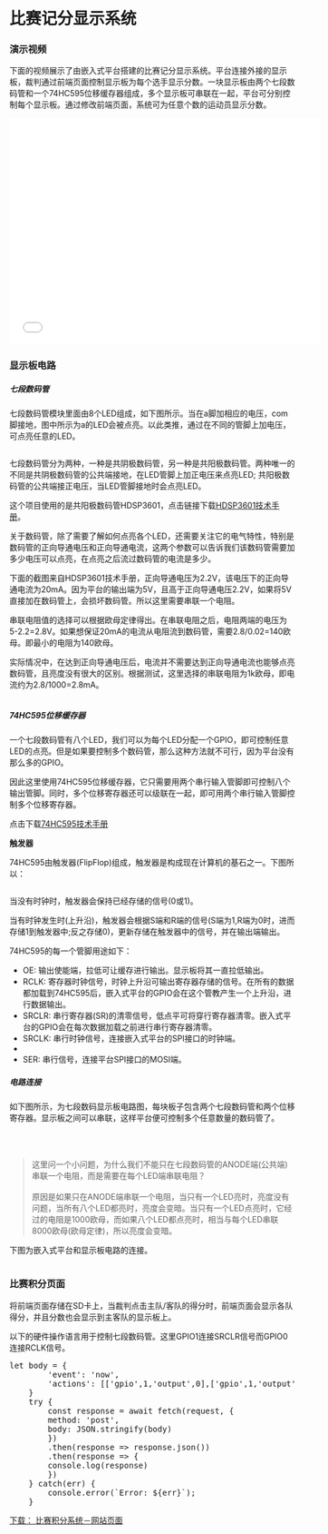 <h1>比赛记分显示系统</h1>
<h3>演示视频</h3>
<p>下面的视频展示了由嵌入式平台搭建的比赛记分显示系统。平台连接外接的显示板，裁判通过前端页面控制显示板为每个选手显示分数。一块显示板由两个七段数码管和一个74HC595位移缓存器组成，多个显示板可串联在一起，平台可分别控制每个显示板。通过修改前端页面，系统可为任意个数的运动员显示分数。</p>
<iframe src="//player.bilibili.com/player.html?aid=471763842&bvid=BV11T411L7qf&cid=796799752&page=1&danmaku=0" scrolling="no" border="0" frameborder="no" framespacing="0" allowfullscreen="true" width="550" height="400"> </iframe>

<h3>显示板电路</h3>
<h5>七段数码管</h5>
<div class="demos-content-paragraph">
<p>七段数码管模块里面由8个LED组成，如下图所示。当在a脚加相应的电压，com脚接地，图中所示为a的LED会被点亮。以此类推，通过在不同的管脚上加电压，可点亮任意的LED。</p>
<img src="/img/point_counter/7_segment_display_unit.png" style="max-width: 400px; height:auto" alt="">
<p>七段数码管分为两种，一种是共阴极数码管，另一种是共阳极数码管。两种唯一的不同是共阴极数码管的公共端接地，在LED管脚上加正电压来点亮LED; 共阳极数码管的公共端接正电压，当LED管脚接地时会点亮LED。</p>
</p>这个项目使用的是共阳极数码管HDSP3601，点击链接下载<a href="/download/points_counter/HDSP3601_datasheet.pdf">HDSP3601技术手册</a>。</p>
<p>关于数码管，除了需要了解如何点亮各个LED，还需要关注它的电气特性，特别是数码管的正向导通电压和正向导通电流，这两个参数可以告诉我们该数码管需要加多少电压可以点亮，在点亮之后流过数码管的电流是多少。</p>
<p>下面的截图来自HDSP3601技术手册，正向导通电压为2.2V，该电压下的正向导通电流为20mA。因为平台的输出端为5V，且高于正向导通电压2.2V，如果将5V直接加在数码管上，会损坏数码管。所以这里需要串联一个电阻。</p>
<p>串联电阻值的选择可以根据欧母定律得出。在串联电阻之后，电阻两端的电压为5-2.2=2.8V。如果想保证20mA的电流从电阻流到数码管，需要2.8/0.02=140欧母。即最小的电阻为140欧母。</p>
<p>实际情况中，在达到正向导通电压后，电流并不需要达到正向导通电流也能够点亮数码管，且亮度没有很大的区别。根据测试，这里选择的串联电阻为1k欧母，即电流约为2.8/1000=2.8mA。</p>
<img src="/img/point_counter/forward_voltage.png" style="max-width: 700px; height:auto" alt="">
</div>

<h5>74HC595位移缓存器</h5>
<div class="demos-content-paragraph">
<p>一个七段数码管有八个LED，我们可以为每个LED分配一个GPIO，即可控制任意LED的点亮。但是如果要控制多个数码管，那么这种方法就不可行，因为平台没有那么多的GPIO。</p>
<p>因此这里使用74HC595位移缓存器，它只需要用两个串行输入管脚即可控制八个输出管脚。同时，多个位移寄存器还可以级联在一起，即可用两个串行输入管脚控制多个位移寄存器。</p>
<p>点击下载<a href="/download/points_counter/sn74hc595.pdf">74HC595技术手册</a></p>
<b>触发器</b>
<p>74HC595由触发器(FlipFlop)组成，触发器是构成现在计算机的基石之一。下图所以：</p>
<img src="/img/point_counter/flip-flop.png" style="max-width: 600px; height:auto" alt="">
<p>当没有时钟时，触发器会保持已经存储的信号(0或1)。</p>
<p>当有时钟发生时(上升沿)，触发器会根据S端和R端的信号(S端为1,R端为0时，进而存储1到触发器中;反之存储0)，更新存储在触发器中的信号，并在输出端输出。</p>
<p>74HC595的每一个管脚用途如下：</p>
<ul>
<li>OE: 输出使能端，拉低可让缓存进行输出。显示板将其一直拉低输出。</li>
<li>RCLK: 寄存器时钟信号，时钟上升沿可输出寄存器存储的信号。在所有的数据都加载到74HC595后，嵌入式平台的GPIO会在这个管教产生一个上升沿，进行数据输出。</li>
<li>SRCLR: 串行寄存器(SR)的清零信号，低点平可将穿行寄存器清零。嵌入式平台的GPIO会在每次数据加载之前进行串行寄存器清零。</li>
<li>SRCLK: 串行时钟信号，连接嵌入式平台的SPI接口的时钟端。<li>
<li>SER: 串行信号，连接平台SPI接口的MOSI端。</li>
</ul>
</div>

<h5>电路连接</h5>
<div class="demos-content-paragraph">
<p>如下图所示，为七段数码显示板电路图，每块板子包含两个七段数码管和两个位移寄存器。显示板之间可以串联，这样平台便可控制多个任意数量的数码管了。</p>
<img src="/img/point_counter/point_counter_sch.png" style="max-width: 800px; height:auto" alt="">
<br>
<br>
<br>
<blockquote>
这里问一个小问题，为什么我们不能只在七段数码管的ANODE端(公共端)串联一个电阻，而是需要在每个LED端串联电阻？
<br>
<br>
原因是如果只在ANODE端串联一个电阻，当只有一个LED亮时，亮度没有问题，当所有八个LED都亮时，亮度会变暗。当只有一个LED点亮时，它经过的电阻是1000欧母，而如果八个LED都点亮时，相当与每个LED串联8000欧母(欧母定律)，所以亮度会变暗。
</blockquote>
<p>下图为嵌入式平台和显示板电路的连接。</p>
<img src="/img/point_counter/point_counter_illustration.png" style="max-width: 600px; height:auto" alt="">
</div>

<h3>比赛积分页面</h3>
<div class="demos-content-paragraph">
<p>将前端页面存储在SD卡上，当裁判点击主队/客队的得分时，前端页面会显示各队得分，并且分数也会显示到主客队的显示板上。</p>
<p>以下的硬件操作语言用于控制七段数码管。这里GPIO1连接SRCLR信号而GPIO0连接RCLK信号。</p>
<pre>
let body = {
        'event': 'now',
        'actions': [['gpio',1,'output',0],['gpio',1,'output',1],action,['gpio',0, 'output',1],['gpio',0, 'output',0]]
    }
    try {
        const response = await fetch(request, {
        method: 'post',
        body: JSON.stringify(body)
        })
        .then(response => response.json())
        .then(response => {
        console.log(response)
        })
    } catch(err) {
        console.error(`Error: ${err}`);
    }
</pre>
<a href="/download/points_counter/index.html" download="index.html">下载： 比赛积分系统－网站页面</a>
<br>
<img src="/img/point_counter/webpage.png" style="max-width: 800px; height:auto" alt="">
<div>
